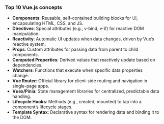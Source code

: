 ### Top 10 Vue.js concepts

- **Components**: Reusable, self-contained building blocks for UI, encapsulating HTML, CSS, and JS.
- **Directives**: Special attributes (e.g., v-bind, v-if) for reactive DOM manipulation.
- **Reactivity**: Automatic UI updates when data changes, driven by Vue’s reactive system.
- **Props**: Custom attributes for passing data from parent to child components.
- **Computed Properties**: Derived values that reactively update based on dependencies.
- **Watchers**: Functions that execute when specific data properties change.
- **Vue Router**: Official library for client-side routing and navigation in single-page apps.
- **Vuex/Pinia**: State management libraries for centralized, predictable data handling.
- **Lifecycle Hooks**: Methods (e.g., created, mounted) to tap into a component’s lifecycle stages.
- **Template Syntax**: Declarative syntax for rendering data and binding it to the DOM.